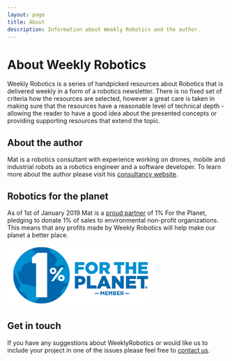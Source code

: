 ```yaml
---
layout: page
title: About
description: Information about Weekly Robotics and the author.
---
```


# About Weekly Robotics

Weekly Robotics is a series of handpicked resources about Robotics that is delivered weekly in a form of a robotics newsletter. There is no fixed set of criteria how the resources are selected, however a great care is taken in making sure that the resources have a reasonable level of technical depth - allowing the reader to have a good idea about the presented concepts or providing supporting resources that extend the topic.

## About the author

Mat is a robotics consultant with experience working on drones, mobile and industrial robots as a robotics engineer and a software developer. To learn more about the author please visit his [consultancy website](http://msadowski.ch/).

## Robotics for the planet

As of 1st of January 2019 Mat is a [proud partner](https://www.onepercentfortheplanet.org/who-we-are/business-directory/record/0012I00001t4mtBQAQ) of 1% For the Planet, pledging to donate 1% of sales to environmental non-profit organizations. This means that any profits made by Weekly Robotics will help make our planet a better place.

![Test](/img/Member_Logo.png "1% For The Planet Logo")

## Get in touch

If you have any suggestions about WeeklyRobotics or would like us to include your project in one of the issues please feel free to [contact us](mailto:contact@weeklyrobotics.com).


